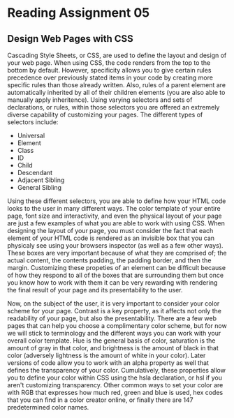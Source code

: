 # Reading Assignment 05
## Design Web Pages with CSS

Cascading Style Sheets, or CSS, are used to define the layout and design of your web page. When using CSS, the code renders from the top to the bottom by default. However, specificity allows you to give certain rules precedence over previously stated items in your code by creating more specific rules than those already written. Also, rules of a parent element are automatically inherited by all of their children elements \(you are also able to manually apply inheritence\). Using varying selectors and sets of declarations, or rules, within those selectors you are offered an extremely diverse capability of customizing your pages. The different types of selectors include:

- Universal
- Element
- Class
- ID
- Child
- Descendant
- Adjacent Sibling
- General Sibling

Using these different selectors, you are able to define how your HTML code looks to the user in many different ways. The color template of your entire page, font size and interactivity, and even the physical layout of your page are just a few examples of what you are able to work with using CSS. When designing the layout of your page, you must consider the fact that each element of your HTML code is rendered as an invisible box that you can physicaly see using your browsers inspector \(as well as a few other ways\). These boxes are very important because of what they are comprised of; the actual content, the contents padding, the padding border, and then the margin. Customizing these propeties of an element can be difficult because of how they respond to all of the boxes that are surrounding them but once you know how to work with them it can be very rewarding with rendering the final result of your page and its presentability to the user.

Now, on the subject of the user, it is very important to consider your color scheme for your page. Contrast is a key property, as it affects not only the readability of your page, but also the presentability. There are a few web pages that can help you choose a complimentary color scheme, but for now we will stick to terminology and the different ways you can work with your overall color template. Hue is the general basis of color, saturation is the amount of gray in that color, and brightness is the amount of black in that color \(adversely lightness is the amount of white in your color\). Later versions of code allow you to work with an alpha property as well that defines the transparency of your color. Cumulatively, these properties allow you to define your color within CSS using the hsla declaration, or hsl if you aren't customizing transparency. Other common ways to set your color are with RGB that expresses how much red, green and blue is used, hex codes that you can find in a color creator online, or finally there are 147 predetermined color names.
